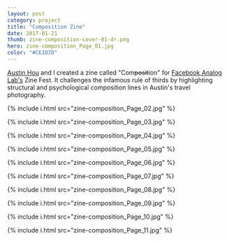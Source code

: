 ```yaml
---
layout: post
category: project
title: "Composition Zine"
date: 2017-01-21
thumb: zine-composition-cover-01-dr.png
hero: zine-composition_Page_01.jpg
color: "#CE1D7D"
---
```


[Austin Hou](https://ayh.io/) and I created a zine called "Com~~posit~~ion" for [Facebook Analog Lab's](https://www.facebook.com/analoglab/) Zine Fest. It challenges the infamous rule of thirds by highlighting structural and psychological composition lines in Austin's travel photography.

{% include i.html src="zine-composition_Page_02.jpg" %}

{% include i.html src="zine-composition_Page_03.jpg" %}

{% include i.html src="zine-composition_Page_04.jpg" %}

{% include i.html src="zine-composition_Page_05.jpg" %}

{% include i.html src="zine-composition_Page_06.jpg" %}

{% include i.html src="zine-composition_Page_07.jpg" %}

{% include i.html src="zine-composition_Page_08.jpg" %}

{% include i.html src="zine-composition_Page_09.jpg" %}

{% include i.html src="zine-composition_Page_10.jpg" %}

{% include i.html src="zine-composition_Page_11.jpg" %}

